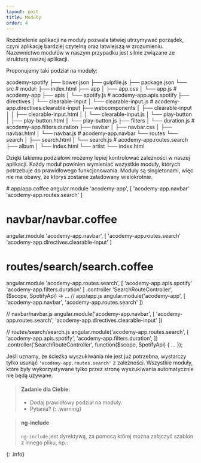 ```yaml
---
layout: post
title: Moduły
order: 4
---
```


Rozdzielenie aplikacji na moduły pozwala łatwiej utrzymywać porządek, czyni aplikację bardziej czytelną oraz łatwiejszą w zrozumieniu.
Nazewnictwo modułów w naszym przypadku jest silnie związane ze strukturą naszej aplikacji.

Proponujemy taki podział na moduły:

<prism-js language="bash">
acodemy-spotify                    
├── bower.json
├── gulpfile.js
├── package.json
└── src                            # moduł:
    ├── index.html
    ├── app                        
    │   ├── app.css                
    │   └── app.js                 # acodemy-app
    ├── apis
    │   └── spotify.js             # acodemy-app.apis.spotify
    ├── directives
    │   └── clearable-input
    │       └── clearable-input.js # acodemy-app.directives.clearable-input
    ├── webcomponents
    │   ├── clearable-input
    │   │   ├── clearable-input.html
    │   │   └── clearable-input.js
    │   └── play-button
    │       ├── play-button.html
    │       └── play-button.js
    ├── filters
    │   └── duration.js            # acodemy-app.filters.duration
    ├── navbar
    │   ├── navbar.css
    │   ├── navbar.html
    │   └── navbar.js              # acodemy-app.navbar
    └── routes
        └── search
        │   ├── search.html        
        │   └── search.js          # acodemy-app.routes.search
        ├── album                   
        │   └── index.html         
        └── artist                 
            └── index.html        
</prism-js>

Dzięki takiemu podziałowi możemy lepiej kontrolować zależności w naszej aplikacji. Każdy moduł powinien wymieniać wszystkie moduły, których potrzebuje do prawidłowego funkcjonowania. Moduły są singletonami, więc nie ma obawy, że któryś zostanie załadowany wielokrotnie.

<source-switcher>
<prism-js language="coffeescript">
# app/app.coffee
angular.module 'acodemy-app', [
  'acodemy-app.navbar'
  'acodemy-app.routes.search'
]

# navbar/navbar.coffee
angular.module 'acodemy-app.navbar', [
  'acodemy-app.routes.search'
  'acodemy-app.directives.clearable-input'
]

# routes/search/search.coffee
angular.module 'acodemy-app.routes.search', [
  'acodemy-app.apis.spotify'
  'acodemy-app.filters.duration'
]
.controller 'SearchRouteController', ($scope, SpotifyApi) ->
    ...
</prism-js>
<prism-js language="javascript">
// app/app.js
angular.module('acodemy-app', [
  'acodemy-app.navbar',
  'acodemy-app.routes.search'
])

// navbar/navbar.js
angular.module('acodemy-app.navbar', [
  'acodemy-app.routes.search',
  'acodemy-app.directives.clearable-input'
])

// routes/search/search.js
angular.module('acodemy-app.routes.search', [
  'acodemy-app.apis.spotify',
  'acodemy-app.filters.duration',
])
.controller('SearchRouteController', function($scope, SpotifyApi) {
    ...
});
</prism-js>
</source-switcher>

Jeśli uznamy, że ścieżka wyszukiwania nie jest już potrzebna, wystarczy tylko usunąć `'acodemy-app.routes.search'` z zależności. Wszystkie moduły, które były wykorzystywane tylko przez stronę wyszukiwania automatycznie nie będą używane.

> #### Zadanie dla Ciebie:
>
> * Dodaj prawidłowy podział na moduły.
> * Pytania?
{: .warning}

> #### ng-include
> 
> `ng-include` jest dyrektywą, za pomocą której można załączyć szablon 
> z innego pliku, np.:
> 
> <prism-js language="markup" escape>
> <div ng-include="'/routes/search/search.html'"></div>
> </prism-js>
{: .info}